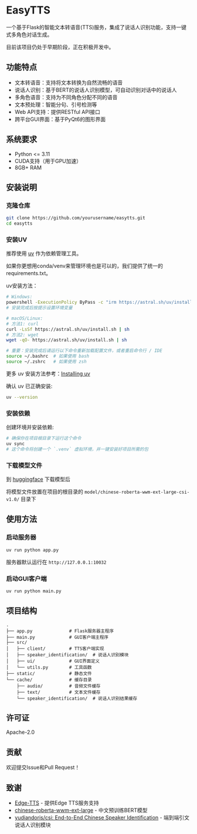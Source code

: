 # EasyTTS

一个基于Flask的智能文本转语音(TTS)服务，集成了说话人识别功能，支持一键式多角色对话生成。

目前该项目仍处于早期阶段，正在积极开发中。

## 功能特点

- 文本转语音：支持将文本转换为自然流畅的语音
- 说话人识别：基于BERT的说话人识别模型，可自动识别对话中的说话人
- 多角色语音：支持为不同角色分配不同的语音
- 文本预处理：智能分句、引号检测等
- Web API支持：提供RESTful API接口
- 跨平台GUI界面：基于PyQt6的图形界面

## 系统要求

- Python <= 3.11
- CUDA支持（用于GPU加速）
- 8GB+ RAM

## 安装说明

### 克隆仓库

```bash
git clone https://github.com/yourusername/easytts.git
cd easytts
```

### 安装UV

推荐使用 [uv](https://docs.astral.sh/uv/) 作为依赖管理工具。

如果你更想用conda/venv来管理环境也是可以的，我们提供了统一的requirements.txt。

uv安装方法：

```bash
# Windows:
powershell -ExecutionPolicy ByPass -c "irm https://astral.sh/uv/install.ps1 | iex"
# 安装完成后按提示设置环境变量

# macOS/Linux:
# 方法1: curl
curl -LsSf https://astral.sh/uv/install.sh | sh
# 方法2: wget
wget -qO- https://astral.sh/uv/install.sh | sh

# 重要：安装完成后请运行以下命令重新加载配置文件，或者重启命令行 / IDE
source ~/.bashrc  # 如果使用 bash
source ~/.zshrc   # 如果使用 zsh
```

更多 uv 安装方法参考：[Installing uv](https://docs.astral.sh/uv/getting-started/installation/)

确认 uv 已正确安装: 

```bash
uv --version
```

### 安装依赖

创建环境并安装依赖:

```bash
# 确保你在项目根目录下运行这个命令
uv sync
# 这个命令将创建一个 `.venv` 虚拟环境，并一键安装好项目所需的包
```

### 下载模型文件

到 [huggingface](https://huggingface.co/Warma10032/chinese-roberta-wwm-ext-large-csi-v1.0/) 下载模型后

将模型文件放置在项目的根目录的 `model/chinese-roberta-wwm-ext-large-csi-v1.0/` 目录下

## 使用方法

### 启动服务器

```bash
uv run python app.py
```

服务器默认运行在 `http://127.0.0.1:10032`

### 启动GUI客户端

```bash
uv run python main.py
```

## 项目结构

```
.
├── app.py              # Flask服务器主程序
├── main.py             # GUI客户端主程序
├── src/
│   ├── client/         # TTS客户端实现
│   ├── speaker_identification/  # 说话人识别模块
│   ├── ui/             # GUI界面定义
│   └── utils.py        # 工具函数
├── static/             # 静态文件
└── cache/              # 缓存目录
    ├── audio/          # 音频文件缓存
    ├── text/           # 文本文件缓存
    └── speaker_identification/  # 说话人识别结果缓存
```

## 许可证

Apache-2.0


## 贡献

欢迎提交Issue和Pull Request！

## 致谢

- [Edge-TTS](https://github.com/rany2/edge-tts) - 提供Edge TTS服务支持
- [chinese-roberta-wwm-ext-large](https://github.com/ymcui/Chinese-BERT-wwm) - 中文预训练BERT模型
- [yudiandoris/csi: End-to-End Chinese Speaker Identification](https://github.com/yudiandoris/csi) - 端到端引文说话人识别模块

